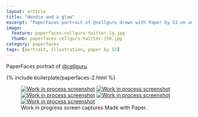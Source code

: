 ```yaml
---
layout: article
title: "Hoodie and a glow"
excerpt: "PaperFaces portrait of @cellguru drawn with Paper by 53 on an iPad."
image: 
  feature: paperfaces-cellguru-twitter-lg.jpg
  thumb: paperfaces-cellguru-twitter-150.jpg
category: paperfaces
tags: [portrait, illustration, paper by 53]
---
```


PaperFaces portrait of [@cellguru](http://twitter.com/cellguru).

{% include boilerplate/paperfaces-2.html %}

<figure class="third">
	<a href="{{ site.url }}/images/paperfaces-cellguru-process-1-lg.jpg"><img src="{{ site.url }}/images/paperfaces-cellguru-process-1-600.jpg" alt="Work in process screenshot"></a>
	<a href="{{ site.url }}/images/paperfaces-cellguru-process-2-lg.jpg"><img src="{{ site.url }}/images/paperfaces-cellguru-process-2-600.jpg" alt="Work in process screenshot"></a>
	<a href="{{ site.url }}/images/paperfaces-cellguru-process-3-lg.jpg"><img src="{{ site.url }}/images/paperfaces-cellguru-process-3-600.jpg" alt="Work in process screenshot"></a>
	<a href="{{ site.url }}/images/paperfaces-cellguru-process-4-lg.jpg"><img src="{{ site.url }}/images/paperfaces-cellguru-process-4-600.jpg" alt="Work in process screenshot"></a>
	<a href="{{ site.url }}/images/paperfaces-cellguru-process-5-lg.jpg"><img src="{{ site.url }}/images/paperfaces-cellguru-process-5-600.jpg" alt="Work in process screenshot"></a>
	<figcaption>Work in progress screen captures Made with Paper.</figcaption>
</figure>